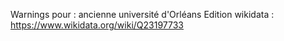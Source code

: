 Warnings pour : ancienne université d'Orléans
Edition wikidata : https://www.wikidata.org/wiki/Q23197733 

